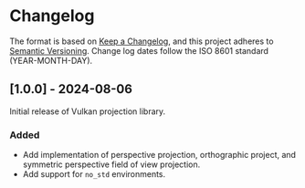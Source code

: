 # Changelog

The format is based on [Keep a Changelog](https://keepachangelog.com/en/1.0.0/),
and this project adheres to [Semantic Versioning](https://semver.org/spec/v2.0.0.html).
Change log dates follow the ISO 8601 standard (YEAR-MONTH-DAY).

## [1.0.0] - 2024-08-06
Initial release of Vulkan projection library.

### Added
- Add implementation of perspective projection, orthographic project, and symmetric
  perspective field of view projection.
- Add support for `no_std` environments.
